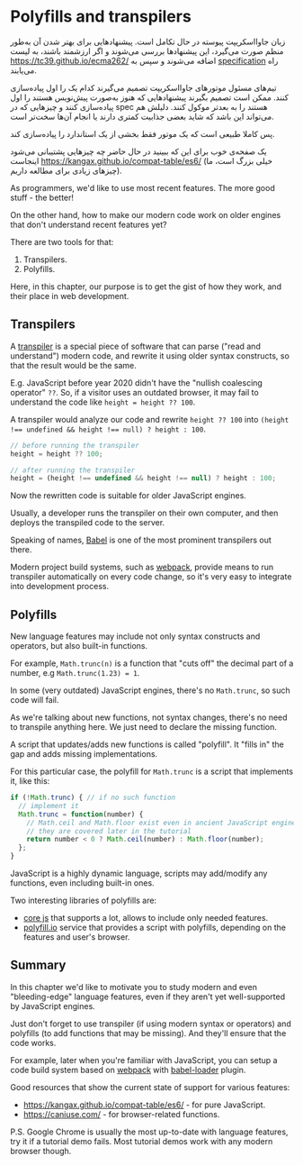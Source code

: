 
# Polyfills and transpilers

زبان جاوااسکریپت پیوسته در حال تکامل است. پیشنهادهایی برای بهتر شدن آن به‌طور منظم صورت می‌گیرد، این پیشنهاد‌ها بررسی می‌شوند و اگر ارزشمند باشند، به لیست <https://tc39.github.io/ecma262/> اضافه می‌شوند و سپس به [specification](http://www.ecma-international.org/publications/standards/Ecma-262.htm) راه می‌یابند.

تیم‌های مسئول موتورهای جاوااسکریپت تصمیم می‌گیرند کدام یک را اول پیاده‌سازی کنند. ممکن است تصمیم بگیرند پیشنهادهایی که هنوز به‌صورت پیش‌نویس هستند را اول پیاده‌سازی کنند و چیزهایی که در spec هستند را به بعدتر موکول کنند. دلیلش هم می‌تواند این باشد که شاید بعضی جذابیت کمتری دارند یا انجام آن‌ها سخت‌تر است.

پس کاملا طبیعی است که یک موتور فقط بخشی از یک استاندارد را پیاده‌سازی کند.

یک صفحه‌ی خوب برای این که ببینید در حال حاضر چه چیزهایی پشتیبانی می‌شود اینجاست <https://kangax.github.io/compat-table/es6/> (خیلی بزرگ است، ما چیزهای زیادی برای مطالعه داریم).

As programmers, we'd like to use most recent features. The more good stuff - the better!

On the other hand, how to make our modern code work on older engines that don't understand recent features yet?

There are two tools for that:

1. Transpilers.
2. Polyfills.

Here, in this chapter, our purpose is to get the gist of how they work, and their place in web development.

## Transpilers

A [transpiler](https://en.wikipedia.org/wiki/Source-to-source_compiler) is a special piece of software that can parse ("read and understand") modern code, and rewrite it using older syntax constructs, so that the result would be the same.

E.g. JavaScript before year 2020 didn't have the "nullish coalescing operator" `??`. So, if a visitor uses an outdated browser, it may fail to understand the code like `height = height ?? 100`.

A transpiler would analyze our code and rewrite `height ?? 100` into `(height !== undefined && height !== null) ? height : 100`.

```js
// before running the transpiler
height = height ?? 100;

// after running the transpiler
height = (height !== undefined && height !== null) ? height : 100;
```

Now the rewritten code is suitable for older JavaScript engines.

Usually, a developer runs the transpiler on their own computer, and then deploys the transpiled code to the server.

Speaking of names, [Babel](https://babeljs.io) is one of the most prominent transpilers out there. 

Modern project build systems, such as [webpack](http://webpack.github.io/), provide means to run transpiler automatically on every code change, so it's very easy to integrate into development process.

## Polyfills

New language features may include not only syntax constructs and operators, but also built-in functions.

For example, `Math.trunc(n)` is a function that "cuts off" the decimal part of a number, e.g `Math.trunc(1.23) = 1`.

In some (very outdated) JavaScript engines, there's no `Math.trunc`, so such code will fail.

As we're talking about new functions, not syntax changes, there's no need to transpile anything here. We just need to declare the missing function.

A script that updates/adds new functions is called "polyfill". It "fills in" the gap and adds missing implementations.

For this particular case, the polyfill for `Math.trunc` is a script that implements it, like this:

```js
if (!Math.trunc) { // if no such function
  // implement it
  Math.trunc = function(number) {
    // Math.ceil and Math.floor exist even in ancient JavaScript engines
    // they are covered later in the tutorial
    return number < 0 ? Math.ceil(number) : Math.floor(number);
  };
}
```

JavaScript is a highly dynamic language, scripts may add/modify any functions, even including built-in ones. 

Two interesting libraries of polyfills are:
- [core js](https://github.com/zloirock/core-js) that supports a lot, allows to include only needed features.
- [polyfill.io](http://polyfill.io) service that provides a script with polyfills, depending on the features and user's browser.


## Summary

In this chapter we'd like to motivate you to study modern and even "bleeding-edge" language features, even if they aren't yet well-supported by JavaScript engines.

Just don't forget to use transpiler (if using modern syntax or operators) and polyfills (to add functions that may be missing). And they'll ensure that the code works.

For example, later when you're familiar with JavaScript, you can setup a code build system based on [webpack](http://webpack.github.io/) with [babel-loader](https://github.com/babel/babel-loader) plugin.

Good resources that show the current state of support for various features:
- <https://kangax.github.io/compat-table/es6/> - for pure JavaScript.
- <https://caniuse.com/> - for browser-related functions.

P.S. Google Chrome is usually the most up-to-date with language features, try it if a tutorial demo fails. Most tutorial demos work with any modern browser though.

